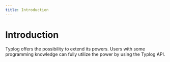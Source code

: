 ```yaml
---
title: Introduction
---
```


# Introduction

Typlog offers the possibility to extend its powers. Users with some programming knowledge can fully utilize the power by using the Typlog API.

